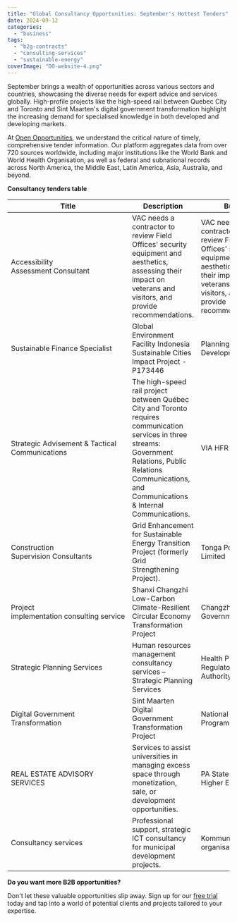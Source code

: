 ```yaml
---
title: "Global Consultancy Opportunities: September's Hottest Tenders"
date: 2024-09-12
categories: 
  - "business"
tags: 
  - "b2g-contracts"
  - "consulting-services"
  - "sustainable-energy"
coverImage: "OO-website-4.png"
---
```


September brings a wealth of opportunities across various sectors and countries, showcasing the diverse needs for expert advice and services globally. High-profile projects like the high-speed rail between Quebec City and Toronto and Sint Maarten's digital government transformation highlight the increasing demand for specialised knowledge in both developed and developing markets.

At [Open Opportunities](https://www.openopps.com/), we understand the critical nature of timely, comprehensive tender information. Our platform aggregates data from over 720 sources worldwide, including major institutions like the World Bank and World Health Organisation, as well as federal and subnational records across North America, the Middle East, Latin America, Asia, Australia, and beyond.

**Consultancy tenders table**

| Title | Description | Buyer | Deadline | Link |
| --- | --- | --- | --- | --- |
| Accessibility Assessment Consultant | VAC needs a contractor to review Field Offices' security equipment and aesthetics, assessing their impact on veterans and visitors, and provide recommendations. | VAC needs a contractor to review Field Offices' security equipment and aesthetics, assess their impact on veterans and visitors, and provide recommendations. | 17th of September 2024 | [Source](https://canadabuys.canada.ca/en/tender-opportunities/tender-notice/cb-561-20158855) |
| Sustainable Finance Specialist | Global Environment Facility Indonesia Sustainable Cities Impact Project - P173446 | Planning Development Fund | 18th of September 2024 | [Source](http://projects.worldbank.org/en/projects-operations/procurement-detail/OP00308879) |
| Strategic Advisement & Tactical Communications | The high-speed rail project between Québec City and Toronto requires communication services in three streams: Government Relations, Public Relations Communications, and Communications & Internal Communications. | VIA HFR | 18th of September 2024 | [Source](https://canadabuys.canada.ca/en/tender-opportunities/tender-notice/cb-223-94958103) |
| Construction Supervision Consultants | Grid Enhancement for Sustainable Energy Transition Project (formerly Grid Strengthening Project). | Tonga Power Limited | 18th of September 2024 | [Source](https://www.adb.org/node/990156) |
| Project implementation consulting service | Shanxi Changzhi Low-Carbon Climate-Resilient Circular Economy Transformation Project | Changzhi Municipal Government | 24th of September 2024 | [Source](https://www.adb.org/node/992671) |
| Strategic Planning Services | Human resources management consultancy services – Strategic Planning Services | Health Products Regulatory Authority | 24th of September 2024 | [Source](https://ted.europa.eu/udl?uri=TED:NOTICE:528986-2024:TEXT:EN:HTML&tabId=0) |
| Digital Government Transformation | Sint Maarten Digital Government Transformation Project | National Recovery Program Bureau | 27th of September 2024 | [Source](http://projects.worldbank.org/en/projects-operations/procurement-detail/OP00308857) |
| REAL ESTATE ADVISORY SERVICES | Services to assist universities in managing excess space through monetization, sale, or development opportunities. | PA State Sys of Higher Ed | 1st of October 2024 | [Source](https://www.emarketplace.state.pa.us/Solicitations.aspx?SID=DOC1247840817) |
| Consultancy services | Professional support, strategic ICT consultancy for municipal development projects. | Kommunesektorens organisasjon | 1st of November 2028 | [Source](https://ted.europa.eu/udl?uri=TED:NOTICE:518149-2024:TEXT:EN:HTML&tabId=0) |

**Do you want more B2B opportunities?**

Don't let these valuable opportunities slip away. Sign up for our [free trial](https://www.openopps.com/book-a-call-for-the-best-chance-to-win-bids/) today and tap into a world of potential clients and projects tailored to your expertise.
